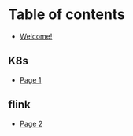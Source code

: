 # Table of contents

* [Welcome!](README.md)

## K8s

* [Page 1](k8s/page-1.md)

## flink

* [Page 2](flink/page-2.md)
